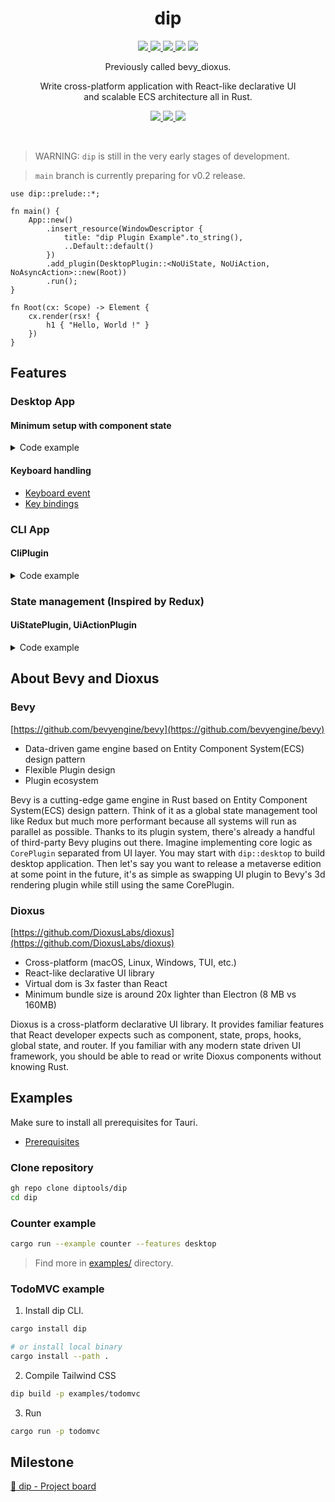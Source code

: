 
<div align="center">
    <h1>dip</h1>
    <p align="center">
        <a href="https://github.com/JunichiSugiura/dip/actions/workflows/rust.yml" alt="Github Actions">
            <img src="https://img.shields.io/github/workflow/status/JunichiSugiura/dip/Rust?style=for-the-badge&logo=github" />
        </>
        <a href="https://docs.rs/dip/latest/dip/" alt="API Docs">
            <img src="https://img.shields.io/docsrs/dip?style=for-the-badge" />
        </a>
        <a href="https://crates.io/crates/dip" alt="Crates.io Page">
            <img src="https://img.shields.io/crates/v/dip?style=for-the-badge" />
        </a>
        <img src="https://img.shields.io/crates/d/dip?style=for-the-badge" />
        <img src="https://img.shields.io/crates/l/dip?style=for-the-badge" />
    </p>
    <p>Previously called bevy_dioxus.</p>
    <p>Write cross-platform application with React-like declarative UI<br/>and scalable ECS architecture all in Rust.</p>
    <p align="center">
        <a href="https://www.dip.tools" alt="Website">
            <img src="https://img.shields.io/badge/Website-000?style=for-the-badge" />
        </a>
        <a href="https://www.dip.tools/docs/getting-started/overview/" alt="Documentation">
            <img src="https://img.shields.io/badge/Documentation-000?style=for-the-badge" />
        </a>
        <a href="https://docs.rs/dip/latest/dip/" alt="API Refenrence">
            <img src="https://img.shields.io/badge/API Reference-000?style=for-the-badge&logo=docsdotrs" />
        </a>
    </p>
</div>

<br/>


> WARNING: `dip` is still in the very early stages of development.

> `main` branch is currently preparing for v0.2 release.

```rust, no_run
use dip::prelude::*;

fn main() {
    App::new()
        .insert_resource(WindowDescriptor {
            title: "dip Plugin Example".to_string(),
            ..Default::default()
        })
        .add_plugin(DesktopPlugin::<NoUiState, NoUiAction, NoAsyncAction>::new(Root))
        .run();
}

fn Root(cx: Scope) -> Element {
    cx.render(rsx! {
        h1 { "Hello, World !" }
    })
}
```

## Features

### Desktop App

#### Minimum setup with component state

<details>
<summary>Code example</summary>

```toml
# Cargo.toml

[dependencies]
dip = { version = "0.2", features = ["desktop"] }
```

```rust, no_run
use dip::prelude::*;

fn main() {
    App::new()
        .insert_resource(WindowDescriptor {
            title: "Desktop App".to_string(),
            ..Default::default()
        })
        .add_plugin(DesktopPlugin::<NoUiState, NoUiAction, NoAsyncAction>::new(Root))
        .run();
}

fn Root(cx: Scope) -> Element {
    let name = use_state(&cx, || "world".to_string());

    cx.render(rsx! {
        h1 { "Hello, {name} !" }

        input {
            value: "{name}",
            oninput: |e| {
                name.set(e.value.to_string());
            },
        }
    })
}
```

</details>

#### Keyboard handling
- [Keyboard event](https://github.com/diptools/dip/blob/main/examples/desktop/keyboard/keyboard_event.rs)
- [Key bindings](https://github.com/diptools/dip/blob/main/examples/desktop/keyboard/bindings.rs)


### CLI App

#### CliPlugin

<details>
<summary>Code example</summary>

```toml
# Cargo.toml

[dependencies]
dip = { version = "0.2", features = ["cli"] }
clap = { version = "3.2", features = ["derive"] }
```

```rust, no_run
use dip::{bevy::log::LogPlugin, prelude::*};

fn main() {
    App::new()
        .add_plugin(CliPlugin::<NoAsyncAction>::oneshot())
        .add_plugin(ActionPlugin)
        .add_plugin(LogPlugin)
        .add_system(log_root_arg)
        .add_system(log_path_flag)
        .add_system(handle_hello)
        .add_system(handle_task)
        .add_system(handle_ping)
        .run();
}

#[derive(CliPlugin, clap::Parser)]
#[clap(author, version, about, long_about = None)]
struct Cli {
    root_arg: Option<String>,

    #[clap(short, long)]
    path: Option<String>,

    #[clap(subcommand)]
    action: Action,
}

#[derive(SubcommandPlugin, clap::Subcommand, Clone)]
pub enum Action {
    // Named variant
    Hello { name: Option<String> },
    // Unnamed
    Hello2(Hello2Args),
    // Unit
    Ping,
}

#[derive(clap::Args, Debug, Clone)]
pub struct Hello2Args {
  name: Option<String>,
}

fn log_root_arg(cli: Res<Cli>) {
    if let Some(arg) = &cli.root_arg {
        info!("root arg: {:?}", arg);
    }
}

fn log_path_flag(cli: Res<Cli>) {
    if let Some(path) = &cli.path {
        info!("path flag: {:?}", path);
    }
}

fn handle_hello(mut events: EventReader<HelloAction>) {
    for e in events.iter() {
        info!("Hello, {}!", e.name.clone().unwrap_or("world".to_string()));
    }
}

fn handle_task(mut events: EventReader<Hello2Action>) {
    for e in events.iter() {
        info!("Hello, {}!", e.name.clone().unwrap_or("world".to_string()));
    }
}

fn handle_ping(mut events: EventReader<PingAction>) {
    for _ in events.iter() {
        info!("Pong !");
    }
}
```

```sh
cargo run -- --help

dip-cli-example 0.1.0
Junichi Sugiura
Example binary project to showcase CliPlugin usage.

USAGE:
    cli [OPTIONS] [ROOT_ARG] <SUBCOMMAND>

ARGS:
    <ROOT_ARG>

OPTIONS:
    -h, --help           Print help information
    -p, --path <PATH>
    -V, --version        Print version information

SUBCOMMANDS:
    hello
    hello2
    help     Print this message or the help of the given subcommand(s)
    ping

```
</details>

### State management (Inspired by Redux)

#### UiStatePlugin, UiActionPlugin

<details>
<summary>Code example</summary>

```toml
# Cargo.toml

[dependencies]
dip = { version = "0.2", features = ["desktop"] }

# Removing this crate throws error.
# This is because some derive macros generates code using sub crate name instead of root
# (e.x. bevy_ecs::Component vs bevy::ecs::Compoent)
bevy_ecs = "0.8"
```

```rust, no_run
use dip::prelude::*;

fn main() {
    App::new()
        // Step 7. Put it all together
        .add_plugin(DesktopPlugin::<UiState, UiAction, NoAsyncAction>::new(Root))
        .add_plugin(UiStatePlugin) // generated by #[ui_state]
        .add_plugin(UiActionPlugin) // generated by #[ui_action]
        .add_system(update_name)
        .run();
}

// Step 1: Define UiState
// Each field represents root state. You can create multiple of them.
// This macro generates UiState enum and UiStatePlugin which will be used in step 7.
#[ui_state]
struct UiState {
    name: Name,
}

// Make sure to wrap primitive types or common type such as String with named struct or enum.
// You need to distinguish types in order to query specific root state in step 4 (system).
#[derive(Clone, Debug)]
pub struct Name {
    value: String,
}

// This is how you define default value for Name root state.
impl Default for Name {
    fn default() -> Self {
        Self {
            value: "world".to_string(),
        }
    }
}

// Step 2. Define actions
// Create as many as actions with struct or enum.
#[derive(Clone, Debug)]
pub struct UpdateName {
    value: String,
}

// Step 3. Implement action creators
// Each method needs to return one of actions that you defined in step 2.
// This macro derives UiActionPlugin and UiAction which will be used in step 7.
#[ui_action]
impl ActionCreator {
    fn update_name(value: String) -> UpdateName {
        UpdateName { value }
    }
}

// Step 4. Implement systems to handle each action defined in step 2.
// System is like reducer in Redux but more flexible.
fn update_name(mut events: EventReader<UpdateName>, mut name: ResMut<Name>) {
    for action in events.iter() {
        name.value = action.value.clone();
    }
}

fn Root(cx: Scope) -> Element {
    // Step 5. Select state
    let name = use_read(&cx, NAME);

    let window = use_window::<UiAction, NoAsyncAction>(&cx);

    cx.render(rsx! {
        h1 { "Hello, {name.value} !" }

        input {
            value: "{name.value}",
            oninput: |e| {
                // Step 6. Dispatch the action !
                window.send(UiAction::update_name(e.value.to_string()));
            },
        }
    })
}
```

</details>

## About Bevy and Dioxus
### Bevy
[https://github.com/bevyengine/bevy](https://github.com/bevyengine/bevy)
- Data-driven game engine based on Entity Component System(ECS) design pattern
- Flexible Plugin design
- Plugin ecosystem

Bevy is a cutting-edge game engine in Rust based on Entity Component System(ECS) design pattern. Think of it as a global state management tool like Redux but much more performant because all systems will run as parallel as possible. Thanks to its plugin system, there's already a handful of third-party Bevy plugins out there. Imagine implementing core logic as `CorePlugin` separated from UI layer. You may start with `dip::desktop` to build desktop application. Then let's say you want to release a metaverse edition at some point in the future, it's as simple as swapping UI plugin to Bevy's 3d rendering plugin while still using the same CorePlugin.

### Dioxus
[https://github.com/DioxusLabs/dioxus](https://github.com/DioxusLabs/dioxus)
- Cross-platform (macOS, Linux, Windows, TUI, etc.)
- React-like declarative UI library
- Virtual dom is 3x faster than React
- Minimum bundle size is around 20x lighter than Electron (8 MB vs 160MB)

Dioxus is a cross-platform declarative UI library. It provides familiar features that React developer expects such as component, state, props, hooks, global state, and router. If you familiar with any modern state driven UI framework, you should be able to read or write Dioxus components without knowing Rust. 
## Examples
Make sure to install all prerequisites for Tauri.
- [Prerequisites](https://tauri.studio/v1/guides/getting-started/prerequisites)


### Clone repository

```sh
gh repo clone diptools/dip
cd dip
```

### Counter example

```sh
cargo run --example counter --features desktop
```

> Find more in [examples/](https://github.com/diptools/dip/tree/main/examples) directory.

### TodoMVC example

1. Install dip CLI.

```sh
cargo install dip

# or install local binary
cargo install --path .
```

2. Compile Tailwind CSS

```sh
dip build -p examples/todomvc
```

3. Run

```sh
cargo run -p todomvc
```

## Milestone
[📌 dip - Project board](https://github.com/orgs/diptools/projects/1)
